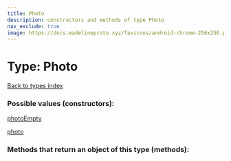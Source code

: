 ```yaml
---
title: Photo
description: constructors and methods of type Photo
nav_exclude: true
image: https://docs.madelineproto.xyz/favicons/android-chrome-256x256.png
---
```

# Type: Photo
[Back to types index](index.html)



### Possible values (constructors):

[photoEmpty](/API_docs/constructors/photoEmpty.html)  

[photo](/API_docs/constructors/photo.html)  



### Methods that return an object of this type (methods):



